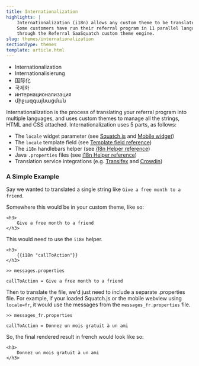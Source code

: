 ```yaml
---
title: Internationalization
highlights: |
    Internationalization (i18n) allows any custom theme to be translated into any number of languages.
    Some customers have run their referral program in 11 parallel languages, all managed
    through the Referral SaaSquatch custom theme engine.
slug: themes/internationalization
sectionType: themes
template: article.html
---
```


 - Internationalization
 - Internationalisierung
 - 国际化
 - 국제화
 - интернационализация
 - միջազգայնացման

Internationalization is the process of translating your referral program into multiple languages,
and uses custom themes to manage all the strings, HTML and CSS attached. Internationalization uses 5 parts, as follows:

 - The `locale` widget parameter (see [Squatch.js](/squatchjs) and [Mobile widget](/mobile/widget))
 - The `locale` template field (see [Template field reference](/themes/fields))
 - The `i18n` handlebars helper (see [i18n Helper reference](/themes/i18n-helper))
 - Java `.properties` files (see [i18n Helper reference](/themes/i18n-helper))
 - Translation service integrations (e.g. [Transifex](/themes/integrations/transifex) and [Crowdin](/themes/integrations/crowdin))


### A Simple Example

Say we wanted to translated a single string like `Give a free month to a friend`.

Somewhere this would be in your custom theme, like so:

```
<h3>
    Give a free month to a friend
</h3>
```

This would need to use the `i18n` helper.

```
<h3>
    {{i18n "callToAction"}}
</h3>
```

```nohighlight
>> messages.properties

callToAction = Give a free month to a friend
```

Then to translate the file, we'd just need to include a separate .properties file.
For example, if your loaded Squatch.js or the mobile webview using `locale=fr`,
it would use the messages from the `messages_fr.properties` file.

```nohighlight
>> messages_fr.properties

callToAction = Donnez un mois gratuit à un ami
```

So, the final rendered result in french would look like so:

```
<h3>
    Donnez un mois gratuit à un ami
</h3>
```